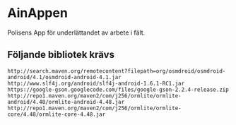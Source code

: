 AinAppen
========

Polisens App för underlättandet av arbete i fält.


Följande bibliotek krävs
------------------------

    http://search.maven.org/remotecontent?filepath=org/osmdroid/osmdroid-android/4.1/osmdroid-android-4.1.jar
    http://www.slf4j.org/android/slf4j-android-1.6.1-RC1.jar
    https://google-gson.googlecode.com/files/google-gson-2.2.4-release.zip
    http://repo1.maven.org/maven2/com/j256/ormlite/ormlite-android/4.48/ormlite-android-4.48.jar
    http://repo1.maven.org/maven2/com/j256/ormlite/ormlite-core/4.48/ormlite-core-4.48.jar
